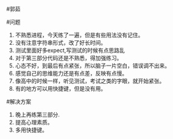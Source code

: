 #郭茹

#问题

1. 不熟悉进程，今天练了一遍，但是有些用法没有记住。
2. 没有注意字符串形式，改了好长时间。
3. 测试里面好多expect,写测试的时候有点思路乱
4. 对于第三部分代码还是不熟悉，得加强练习。
5. 心态不好，到最后有点紧张，所以脑子一片空白，错误调不出来。
6. 感觉自己的思维能力还是有点差，反映有点慢。
7. 像高中的时候一样，听见测试，考试之类的字眼，就开始紧张。
8. 有的地方可以用快捷键，但是没有用。

#解决方案

1. 晚上再练第三部分.
2. 提高心理素质。
3. 多用快捷键。
